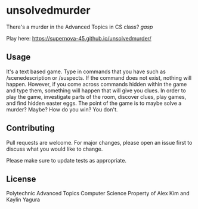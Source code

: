 # unsolvedmurder

There's a murder in the Advanced Topics in CS class? *gasp*

Play here: <https://supernova-45.github.io/unsolvedmurder/>

## Usage

It's a text based game.  Type in commands that you have such as /scenedescription or /suspects.  If the command does not exist, nothing will 
happen.  However, if you come across commands hidden within the game and type them, something will happen that will give you clues.
In order to play the game, investigate parts of the room, discover clues, play games, and find hidden easter eggs.
The point of the game is to maybe solve a murder?  Maybe?  How do you win?  You don't.

## Contributing

Pull requests are welcome. For major changes, please open an issue first
to discuss what you would like to change.

Please make sure to update tests as appropriate.

## License

Polytechnic Advanced Topics Computer Science
Property of Alex Kim and Kaylin Yagura
